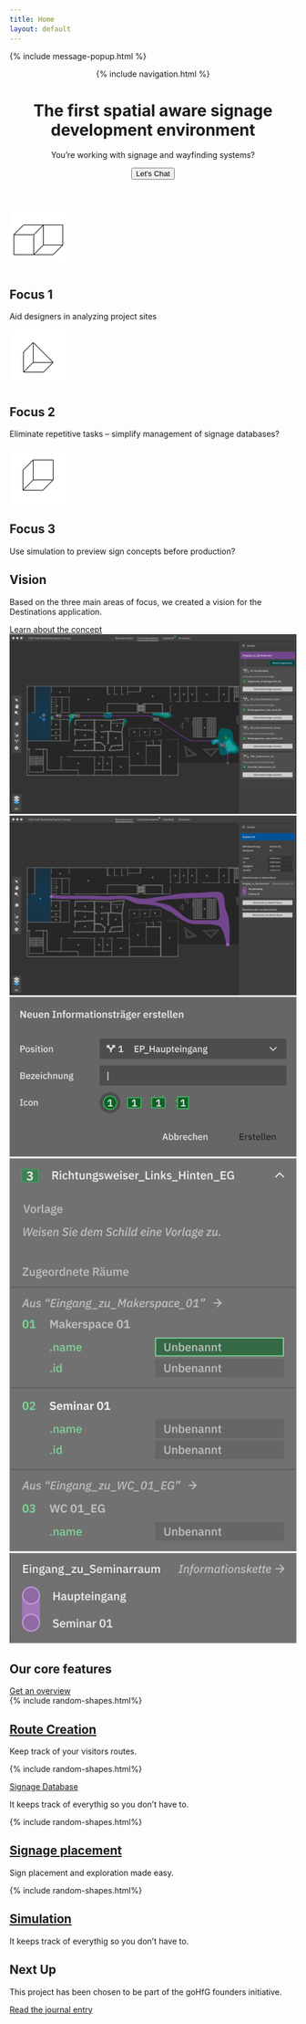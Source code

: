 ```yaml
---
title: Home
layout: default
---
```

{% include message-popup.html %}

<header class="header-hero header">
    {% include navigation.html %}
    <div class="hero-content">
        <h1 class="heading-hero">The first spatial aware signage development environment</h1>
        <p class="text-subtitle">You’re working with signage and wayfinding systems? </p>
        <button class="button button-black" onclick="toggleChat()"><span>Let's Chat</span></button>
    </div>
</header>

<section class="focus grid-3 grid-3-divider section-yellow">
    <div class="content-box-small">
        <img height="100" width="100" src="assets/img/shapes/shape-1.svg" alt=""/>
        <h2 class="heading-h4">Focus 1</h2>
        <p class="">Aid designers in analyzing project sites</p>
    </div>
    <div class="content-box-small">
        <img height="100" width="100" src="assets/img/shapes/shape-2.svg" alt=""/>
        <h2 class="heading-h4">Focus 2</h2>
        <p class="">Eliminate repetitive tasks – simplify management of signage databases?</p>
    </div>
    <div class="content-box-small">
        <img height="100" width="100" src="assets/img/shapes/shape-3.svg" alt=""/>
        <h2 class="heading-h4">Focus 3</h2>
        <p class="">Use simulation to preview sign concepts before production?</p>
    </div>
</section>

<section class="vision">
    <div class="">
        <h2 class="heading-h4">Vision</h2>
        <p class="text-xlarge-sofia">Based on the three main areas of focus, we created a vision for the Destinations application.</p>
        <a class="button button-yellow" href="/concept"><span>Learn about the concept</span></a>
    </div>
</section>
<section class="features-collage section-yellow">
    <img loading="lazy" src="assets/img/2907%20Flow%2016.png" alt="Route Creation and sign placement">
    <img loading="lazy" src="assets/img/2907%20Flow%2006.png" alt="Route Creation and sign placement">
    <img loading="lazy" src="assets/img/new_sign.png" alt="">
    <div>
        <img loading="lazy" src="assets/img/database.png" alt="">
    </div>
    <div>
        <img loading="lazy" src="assets/img/route.png" alt="">
    </div>
</section>
<section class="insert-section section-white">
    <h1 class="text-xlarge-sofia">Our core features</h1>
    <a class="button button-black" href="features.html"><span>Get an overview</span></a>
</section>

<section class="feature-grid section-white grid-2 grid-2-divider">
    <div class="feature-grid-item content-box-small">
        {% include random-shapes.html%}
        <h2 class="heading-h4"><a href="/features.html#Route">Route Creation</a></h2>
        <p>Keep track of your visitors routes.</p>
    </div>
    <div class="feature-grid-item content-box-small">
        {% include random-shapes.html%}
        <p class="heading-h4"><a href="/features.html#Database">Signage Database</a></p>
        <p>It keeps track of everythig so you don’t have to.</p>
    </div>
    <div class="feature-grid-item content-box-small">
        {% include random-shapes.html%}
        <h2 class="heading-h4"><a href="/features.html#Placement">Signage placement</a></h2>
        <p>Sign placement and exploration made easy.</p>
    </div>
    <div class="feature-grid-item content-box-small">
        {% include random-shapes.html%}
        <h2 class="heading-h4"><a href="/features.html#Simulation">Simulation</a></h2>
        <p>It keeps track of everythig so you don’t have to.</p>
    </div>
</section>

<section class="insert-section section-green">
    <div>
        <h2 class="heading-h4">Next Up</h2>
        <p>This project has been chosen to be part of the goHfG founders initiative. </p>
    </div>
    <a class="button button-black" href="{% post_url 2020-10-11-gohfg %}
"><span>Read the journal entry</span></a>
</section>
